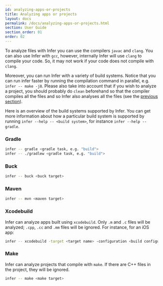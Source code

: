 ```yaml
---
id: analyzing-apps-or-projects
title: Analyzing apps or projects
layout: docs
permalink: /docs/analyzing-apps-or-projects.html
section: User Guide
section_order: 01
order: 02
---
```


To analyze files with Infer you can use the compilers `javac` and `clang`. You can also use Infer with `gcc`, however, internally Infer will use `clang` to compile your code. So, it may not work if your code does not compile with `clang`. 

Moreover, you can run Infer with a variety of build systems. Notice that you can run infer faster by running the compilation command in parallel, e.g. `infer -- make -j8`.
Please also take into account that if you wish to analyze a project, you should probably do `clean` beforehand so that the compiler compiles all the files and so Infer also analyses all the files (see the [previous section](docs/infer-workflow.html)).

Here is an overview of the build systems supported by Infer. You can
get more information about how a particular build system is supported
by running `infer --help -- <build system>`, for instance `infer
--help -- gradle`.

### Gradle

```bash
infer -- gradle <gradle task, e.g. "build">
infer -- ./gradlew <gradle task, e.g. "build">
```

### Buck

```bash
infer -- buck <buck target>
```

### Maven
```bash
infer -- mvn <maven target>
```

### Xcodebuild

Infer can analyze apps built using `xcodebuild`. Only `.m` and `.c`
files will be analyzed; `.cpp`, `.cc` and `.mm` files will be
ignored. For instance, for an iOS app:

```bash
infer -- xcodebuild -target <target name> -configuration <build configuration> -sdk iphonesimulator
```

### Make

Infer can analyze projects that compile with `make`. If there are C++ files in the project, they will be ignored.

```bash
infer -- make <make target>
```
